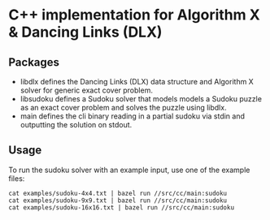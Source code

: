 # C++ implementation for Algorithm X & Dancing Links (DLX)

## Packages

- libdlx defines the Dancing Links (DLX) data structure and
  Algorithm X solver for generic exact cover problem.
- libsudoku defines a Sudoku solver that models models a Sudoku puzzle
  as an exact cover problem and solves the puzzle using libdlx.
- main defines the cli binary reading in a partial sudoku via stdin and
  outputting the solution on stdout.

## Usage

To run the sudoku solver with an example input, use one of the example files:

```shell
cat examples/sudoku-4x4.txt | bazel run //src/cc/main:sudoku
cat examples/sudoku-9x9.txt | bazel run //src/cc/main:sudoku
cat examples/sudoku-16x16.txt | bazel run //src/cc/main:sudoku
```
